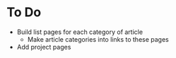# To Do

- Build list pages for each category of article
  - Make article categories into links to these pages
- Add project pages
